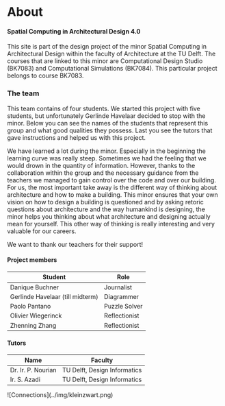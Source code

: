 # About
#### Spatial Computing in Architectural Design 4.0

This site is part of the design project of the minor Spatial Computing in Architectural Design within the faculty of Architecture at the TU Delft. The courses that are linked to this minor are Computational Design Studio (BK7083) and Computational Simulations (BK7084). This particular project belongs to course BK7083.

### The team
This team contains of four students. We started this project with five students, but unfortunately Gerlinde Havelaar decided to stop with the minor. Below you can see the names of the students that represent this group and what good qualities they possess. Last you see the tutors that gave instructions and helped us with this project.

We have learned a lot during the minor. Especially in the beginning the learning curve was really steep. Sometimes we had the feeling that we would drown in the quantity of information. However, thanks to the collaboration within the group and the necessary guidance from the teachers we managed to gain control over the code and over our building. For us, the most important take away is the different way of thinking about architecture and how to make a building. This minor ensures that your own vision on how to design a building is questioned and by asking retoric questions about architecture and the way humankind is designing, the minor helps you thinking about what architecture and designing actually mean for yourself. This other way of thinking is really interesting and very valuable for our careers.  

 We want to thank our teachers for their support!  

#### Project members
Student | Role
---------|---------
Danique Buchner | Journalist
Gerlinde Havelaar (till midterm) | Diagrammer
Paolo Pantano | Puzzle Solver
Olivier Wiegerinck | Reflectionist
Zhenning Zhang | Reflectionist

#### Tutors
Name | Faculty
---------|----------
 Dr. Ir. P. Nourian | TU Delft, Design Informatics
 Ir. S. Azadi | TU Delft, Design Informatics 

<left>
    ![Connections](../img/kleinzwart.png)
</left>
